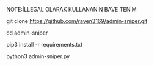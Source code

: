 NOTE:İLLEGAL OLARAK KULLANANIN BAVE TENİM

git clone https://github.com/raven3169/admin-sniper.git

cd admin-sniper

pip3 install -r requirements.txt

python3 admin-sniper.py




